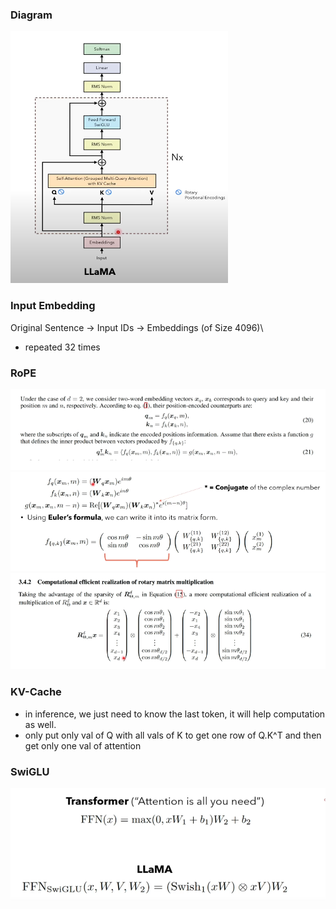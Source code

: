 ### Diagram

![alt text](image.png)

### Input Embedding
Original Sentence -> Input IDs -> Embeddings (of Size 4096)\\

- repeated 32 times

### RoPE
![alt text](image-1.png)
![alt text](image-2.png)
![alt text](image-3.png)


### KV-Cache
- in inference, we just need to know the last token, it will help computation as well.
- only put only val of Q with all vals of K to get one row of Q.K^T and then get only one val of attention 


### SwiGLU
![alt text](image-4.png)